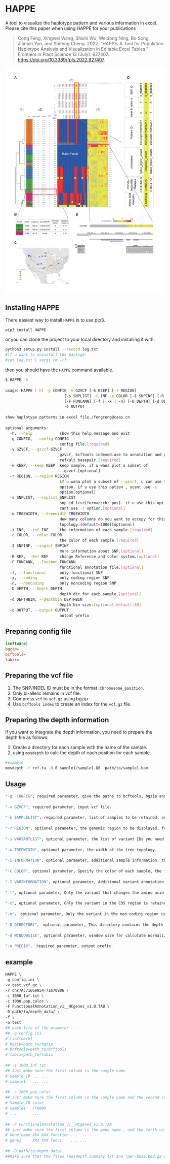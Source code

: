 # HAPPE

A tool to visualize the haplotype pattern and various information in excel.
Please cite this paper when using HAPPE for your publications
> Cong Feng, Xingwei Wang, Shishi Wu, Weidong Ning, Bo Song, Jianbin Yan, and Shifeng Cheng. 2022. “HAPPE: A Tool for Population Haplotype Analysis and Visualization in Editable Excel Tables.” Frontiers in Plant Science 13 (July): 927407. https://doi.org/10.3389/fpls.2022.927407.


![avatar](./Figure_S2.jpg)


## Installing HAPPE

There easiest way to install `HAPPE` is to use pip3. 

```sh
pip3 install HAPPE
```

or you can clone the project to your local directory and installing it with:

```sh
python3 setup.py install --record log.txt
#if u want to uninstall the package:
#cat log.txt | xargs rm -rf
```

then you should have the  `HAPPE` command available.
```sh
$ HAPPE -h

usage: HAPPE [-h] -g CONFIG -v GZVCF [-k KEEP] [-r REGION]
                          [-s SNPLIST] -i INF -c COLOR [-I SNPINF] [-R REF]
                          [-F FUNCANN] [-f | -x | -n] [-D DEPTH] [-d DEPTHBIN]
                          -o OUTPUT

show haplotype patterns in excel file./fengcong@caas.cn

optional arguments:
  -h, --help            show this help message and exit
  -g CONFIG, --config CONFIG
                        config file.[required]
  -v GZVCF, --gzvcf GZVCF
                        gzvcf, bcftools indexed.use to annotation and get
                        ref/alt basepair.[required]
  -k KEEP, --keep KEEP  keep sample, if u wana plot a subset of
                        --gzvcf.[optional]
  -r REGION, --region REGION
                        if u wana plot a subset of --gzvcf, u can use this
                        option. if u use this option , ucant use -s
                        option[optional]
  -s SNPLIST, --snplist SNPLIST
                        snp id list(format:chr_pos). if u use this option , u
                        cant use -r option.[optional]
  -w TREEWIDTH, --treewidth TREEWIDTH
                        How many columns do you want to occupy for this tree
                        topology.(default=1000)[optional]
  -i INF, --inf INF     the information of each sample.[required]
  -c COLOR, --color COLOR
                        the color of each sample.[required]
  -I SNPINF, --snpinf SNPINF
                        more information about SNP.[optional]
  -R REF, --Ref REF     change Reference and color system.[optional]
  -F FUNCANN, --FuncAnn FUNCANN
                        functional annotation file.[optional]
  -f, --functional      only functional SNP
  -x, --coding          only coding region SNP
  -n, --noncoding       only noncoding region SNP
  -D DEPTH, --Depth DEPTH
                        depth dir for each sample.[optional]
  -d DEPTHBIN, --Depthbin DEPTHBIN
                        Depth bin size.[optional,default:50]
  -o OUTPUT, --output OUTPUT
                        output prefix
```
## Preparing config file
```ini
[software]
bgzip=
bcftools=
tabix=
```
## Preparing the vcf file

1. The SNP/INDEL ID must be in the format :`Chromosome_position`.
2. Only bi-allelic remains in vcf file.
2. Compress `vcf` to `vcf.gz` using bgzip
3. Use `bcftools index` to create an index for the `vcf.gz` file.

## Preparing the depth information
if you want to integrate the depth information, you need to prepare the depth file as follows:

1. Create a directory for each sample with the name of the sample.
2. using `mosdepth` to calc the depth of each position for each sample.
```sh
#example
mosdepth -f ref.fa -Q 0 sample1/sample1.Q0  path/to/sample1.bam
```

## Usage
```sh
"-g  CONFIG", required parameter, give the paths to bcftools, bgzip and tabix in the CONFIG file. 

"-v GZVCF", required parameter, input vcf file.

"-k SAMPLELIST", required parameter, list of samples to be retained, one sample per line.

"-r REGION", optional parameter, the genomic region to be displayed, format: chromosome: start-end.

"-s VARIANTLIST", optional parameter, the list of variant IDs you need to keep, using this parameter you cannot use the -r parameter.

"-w TREEWIDTH", optional parameter, the width of the tree topology.

"-i INFORMATION", optional parameter, additional sample information, the first column must be the sample ID.

"-c COLOR", optional parameter, Specify the color of each sample, the first column is the sample id and the second column is the color hex code.

"-I VARINFORMATION", optional parameter, Additional variant annotation information, such as GWAS p-value. the first colum is the variant id and each column is the annotation information with header.

"-f", optional parameter, Only the variant that changes the amino acid is retained.( Requires that the input vcf file has been annotated with SnpEff.)

"-x", optional parameter, Only the variant in the CDS region is retained.( Requires that the input vcf file has been annotated with SnpEff.)

"-n"， optional parameter, Only the variant in the non-coding region is retained.( Requires that the input vcf file has been annotated with SnpEff.)

"-D DIRECTORY"， optional parameter, This directory contains the depth information for each sample calculated using mosdepth, one directory per sample.

"-d WINDOWSIZE", optional parameter, window size for calculate normalized depth.

"-o PREFIX"， required parameter, output prefix.

```
## example
```sh
HAPPE \
-g config.ini \
-v test.vcf.gz \
-r chr7A:71669854-71670886 \
-i 1000_Inf.txt \
-c 1000.pop.color \
-F FunctionalAnnotation_v1__HCgenes_v1.0.TAB \
-D path/to/depth_data/ \
-f \
-o test
## each file of the prameter
## -g config.ini
# [software]
# bgzip=path_to/bgzip
# bcftools=path_to/bcftools
# tabix=path_to/tabix

## -i 1000_Inf.txt
## Just make sure the first column is the sample name.
# Sample_ID	... ...
# sample1   ... ...

## -c 1000.pop.color
## Just make sure the first column is the sample name and the second column is color code.
# Sample_ID	color
# sample1	FF0000
# ...       ...

## -F FunctionalAnnotation_v1__HCgenes_v1.0.TAB
## just make sure the first column is the gene name , and the forth column is the functional annotation.
# Gene_name	XXX XXX function ... ...
# gene1     XXX XXX func1    ... ...

## -D path/to/depth_data/
##Make sure that the files *mosdepth.summary.txt and *per-base.bed.gz are in the directory for each sample in this directory.
```
